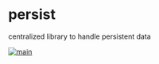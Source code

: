 # persist
centralized library to handle persistent data

[![main](https://github.com/moonlitworks/persist/actions/workflows/main.yml/badge.svg)](https://github.com/moonlitworks/persist/actions/workflows/main.yml)